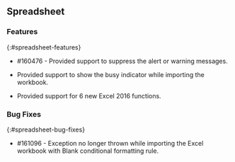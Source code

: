 ## Spreadsheet

### Features
{:#spreadsheet-features}

* \#160476 - Provided support to suppress the alert or warning messages.

* Provided support to show the busy indicator while importing the workbook.

* Provided support for 6 new Excel 2016 functions.

### Bug Fixes
{:#spreadsheet-bug-fixes}

* \#161096 -  Exception no longer thrown while importing the Excel workbook with Blank conditional formatting rule.